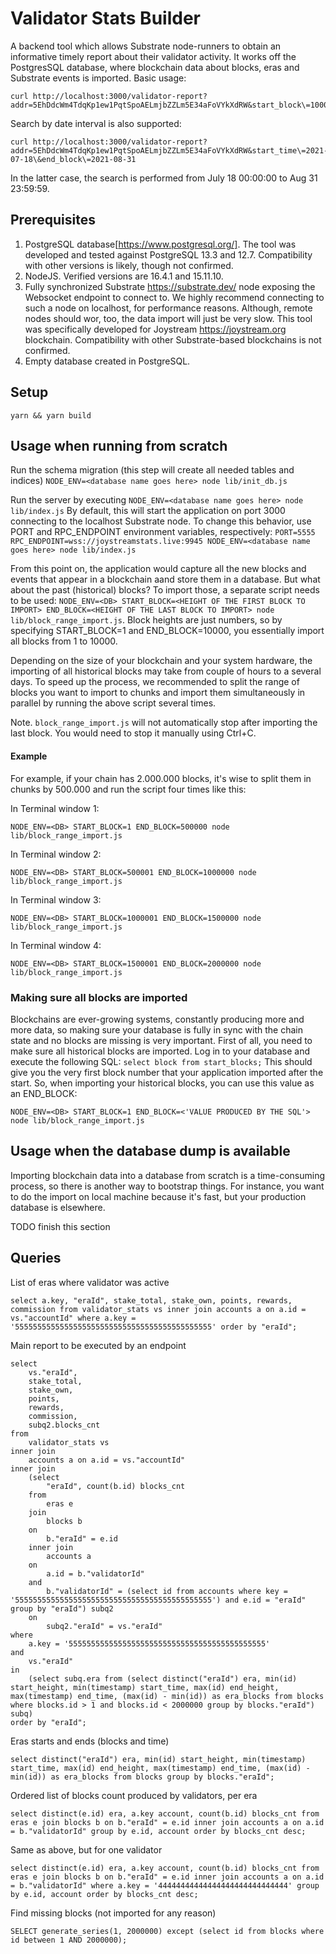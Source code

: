 # Validator Stats Builder

A backend tool which allows Substrate node-runners to obtain an informative timely report about their validator activity. It works off the PostgresSQL database, where blockchain data about blocks, eras and Substrate events is imported. 
Basic usage: 

```
curl http://localhost:3000/validator-report?addr=5EhDdcWm4TdqKp1ew1PqtSpoAELmjbZZLm5E34aFoVYkXdRW&start_block\=100000\&end_block\=2000000
```

Search by date interval is also supported:
```
curl http://localhost:3000/validator-report?addr=5EhDdcWm4TdqKp1ew1PqtSpoAELmjbZZLm5E34aFoVYkXdRW&start_time\=2021-07-18\&end_block\=2021-08-31
```
In the latter case, the search is performed from July 18 00:00:00  to Aug 31 23:59:59. 


 ## Prerequisites
 
 1. PostgreSQL database[https://www.postgresql.org/]. The tool was developed and tested against PostgreSQL 13.3 and 12.7. Compatibility with other versions is likely, though not confirmed.
 2. NodeJS. Verified versions are 16.4.1 and 15.11.10.
 3. Fully synchronized Substrate https://substrate.dev/ node exposing the Websocket endpoint to connect to. We highly recommend connecting to such a node on localhost, for performance reasons. Although, remote nodes should wor, too, the data import will just be very slow. This tool was specifically developed for Joystream https://joystream.org blockchain. Compatibility with other Substrate-based blockchains is not confirmed.
 4. Empty database created in PostgreSQL.
 
 ## Setup
 ```
 yarn && yarn build
 ```

 ## Usage when running from scratch

 Run the schema migration (this step will create all needed tables and indices) ``` NODE_ENV=<database name goes here> node lib/init_db.js ```

Run the server by executing ``` NODE_ENV=<database name goes here> node lib/index.js ```
By default, this will start the application on port 3000 connecting to the localhost Substrate node. To change this behavior, use PORT and RPC_ENDPOINT environment variables, respectively: ``` PORT=5555 RPC_ENDPOINT=wss://joystreamstats.live:9945 NODE_ENV=<database name goes here> node lib/index.js ```

From this point on, the application would capture all the new blocks and events that appear in a blockchain aand store them in a database. But what about the past (historical) blocks? To import those, a separate script needs to be used: ```NODE_ENV=<DB> START_BLOCK=<HEIGHT OF THE FIRST BLOCK TO IMPORT> END_BLOCK=<HEIGHT OF THE LAST BLOCK TO IMPORT> node lib/block_range_import.js```. Block heights are just numbers, so by specifying START_BLOCK=1 and END_BLOCK=10000, you essentially import all blocks from 1 to 10000. 

Depending on the size of your blockchain and your system hardware, the importing of all historical blocks may take from couple of hours to a several days. To speed up the process, we recommended to split the range of blocks you want to import to chunks and import them simultaneously in parallel by running the above script several times. 

Note. ```block_range_import.js``` will not automatically stop after importing the last block. You would need to stop it manually using Ctrl+C. 

#### Example
For example, if your chain has 2.000.000 blocks, it's wise to split them in chunks by 500.000 and run the script four times like this:

In Terminal window 1:
```
NODE_ENV=<DB> START_BLOCK=1 END_BLOCK=500000 node lib/block_range_import.js
```

In Terminal window 2:
```
NODE_ENV=<DB> START_BLOCK=500001 END_BLOCK=1000000 node lib/block_range_import.js
```

In Terminal window 3:
```
NODE_ENV=<DB> START_BLOCK=1000001 END_BLOCK=1500000 node lib/block_range_import.js
```

In Terminal window 4:
```
NODE_ENV=<DB> START_BLOCK=1500001 END_BLOCK=2000000 node lib/block_range_import.js
```

### Making sure all blocks are imported
Blockchains are ever-growing systems, constantly producing more and more data, so making sure your database is fully in sync with the chain state and no blocks are missing is very important. 
First of all, you need to make sure all historical blocks are imported. Log in to your database and execute the following SQL: ```select block from start_blocks;``` This should give you the very first block number that your application imported after the start. So, when importing your historical blocks, you can use this value as an END_BLOCK:
```
NODE_ENV=<DB> START_BLOCK=1 END_BLOCK=<'VALUE PRODUCED BY THE SQL'> node lib/block_range_import.js
```

## Usage when the database dump is available
Importing blockchain data into a database from scratch is a time-consuming process, so there is another way to bootstrap things. For instance, you want to do the import on local machine because it's fast, but your production database is elsewhere.  

TODO finish this section

## Queries

List of eras where validator was active
 ```
select a.key, "eraId", stake_total, stake_own, points, rewards, commission from validator_stats vs inner join accounts a on a.id = vs."accountId" where a.key = '55555555555555555555555555555555555555555555' order by "eraId";

 ```



Main report to be executed by an endpoint

```
select 
	vs."eraId", 
	stake_total, 
	stake_own, 
	points, 
	rewards, 
	commission, 
	subq2.blocks_cnt 
from 
	validator_stats vs 
inner join 
	accounts a on a.id = vs."accountId" 
inner join 
	(select 
		"eraId", count(b.id) blocks_cnt 
	from 
		eras e 
	join 
		blocks b 
	on 
		b."eraId" = e.id 
	inner join 
		accounts a 
	on 
		a.id = b."validatorId" 
	and 
		b."validatorId" = (select id from accounts where key = '55555555555555555555555555555555555555555555') and e.id = "eraId" group by "eraId") subq2 
	on 
		subq2."eraId" = vs."eraId" 
where 
	a.key = '55555555555555555555555555555555555555555555' 
and 
	vs."eraId" 
in 
	(select subq.era from (select distinct("eraId") era, min(id) start_height, min(timestamp) start_time, max(id) end_height, max(timestamp) end_time, (max(id) - min(id)) as era_blocks from blocks where blocks.id > 1 and blocks.id < 2000000 group by blocks."eraId") subq) 
order by "eraId";
```

Eras starts and ends (blocks and time)
```
select distinct("eraId") era, min(id) start_height, min(timestamp) start_time, max(id) end_height, max(timestamp) end_time, (max(id) - min(id)) as era_blocks from blocks group by blocks."eraId";
 ```

Ordered list of blocks count produced by validators, per era
```
select distinct(e.id) era, a.key account, count(b.id) blocks_cnt from eras e join blocks b on b."eraId" = e.id inner join accounts a on a.id = b."validatorId" group by e.id, account order by blocks_cnt desc;
```

Same as above, but for one validator
```
select distinct(e.id) era, a.key account, count(b.id) blocks_cnt from eras e join blocks b on b."eraId" = e.id inner join accounts a on a.id = b."validatorId" where a.key = '44444444444444444444444444444' group by e.id, account order by blocks_cnt desc;
```

Find missing blocks (not imported for any reason)
```
SELECT generate_series(1, 2000000) except (select id from blocks where id between 1 AND 2000000);
```
